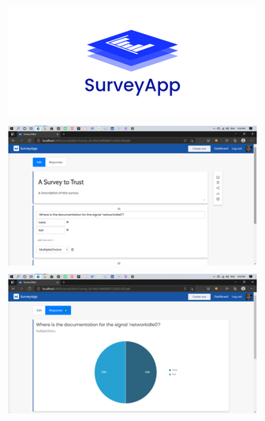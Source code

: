 <p align="center">
  <img src="https://github.com/mouadTaoussi/survey-app/blob/master/Screenshots/newestLogo.jpg"/>
  <!-- <img src="https://github.com/mouadTaoussi/survey-app/blob/master/Public/src/assets/logoShowCase.jpg"/> -->
</p>
<!-- # survey-app
 This repository contains the codebase of the survey app
 -->
<p align="center">
  <img src="https://github.com/mouadTaoussi/survey-app/blob/master/Screenshots/survey.png"/>
</p>
<p align="center">
  <img src="https://github.com/mouadTaoussi/survey-app/blob/master/Screenshots/responses.png"/>
</p>